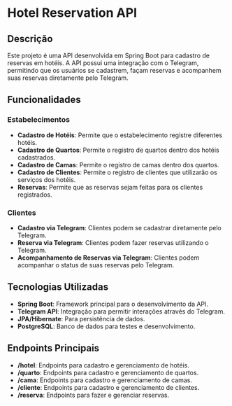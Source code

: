 # Hotel Reservation API

## Descrição

Este projeto é uma API desenvolvida em Spring Boot para cadastro de reservas em hotéis. A API possui uma integração com o Telegram, permitindo que os usuários se cadastrem, façam reservas e acompanhem suas reservas diretamente pelo Telegram.

## Funcionalidades

### Estabelecimentos
- **Cadastro de Hotéis**: Permite que o estabelecimento registre diferentes hotéis.
- **Cadastro de Quartos**: Permite o registro de quartos dentro dos hotéis cadastrados.
- **Cadastro de Camas**: Permite o registro de camas dentro dos quartos.
- **Cadastro de Clientes**: Permite o registro de clientes que utilizarão os serviços dos hotéis.
- **Reservas**: Permite que as reservas sejam feitas para os clientes registrados.

### Clientes
- **Cadastro via Telegram**: Clientes podem se cadastrar diretamente pelo Telegram.
- **Reserva via Telegram**: Clientes podem fazer reservas utilizando o Telegram.
- **Acompanhamento de Reservas via Telegram**: Clientes podem acompanhar o status de suas reservas pelo Telegram.

## Tecnologias Utilizadas

- **Spring Boot**: Framework principal para o desenvolvimento da API.
- **Telegram API**: Integração para permitir interações através do Telegram.
- **JPA/Hibernate**: Para persistência de dados.
- **PostgreSQL**: Banco de dados para testes e desenvolvimento.

## Endpoints Principais

- **/hotel**: Endpoints para cadastro e gerenciamento de hotéis.
- **/quarto**: Endpoints para cadastro e gerenciamento de quartos.
- **/cama**: Endpoints para cadastro e gerenciamento de camas.
- **/cliente**: Endpoints para cadastro e gerenciamento de clientes.
- **/reserva**: Endpoints para fazer e gerenciar reservas.

